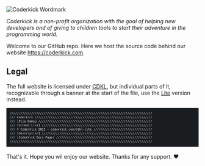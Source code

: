 ![Coderkick Wordmark](https://coderkick.com/assets/CoderkickWordmark.png)

_Coderkick is a non-profit organization with the goal of helping new developers and of giving to children tools to start their adventure in the programming world._

Welcome to our GitHub repo. Here we host the source code behind our website https://coderkick.com.

## Legal
The full website is licensed under [CDKL](https://coderkick.com/cdkl), but individual parts of it, recognizable through a banner at the start of the file, use the [Lite](https://coderkick.com/cdkl-lite) version instead.

![CDKL-Lite Example Banner](https://github.com/Coderkick/coderkick.com/blob/main/images/license-banner.png?raw=true)

That's it. Hope you wil enjoy our website. Thanks for any support. ❤️